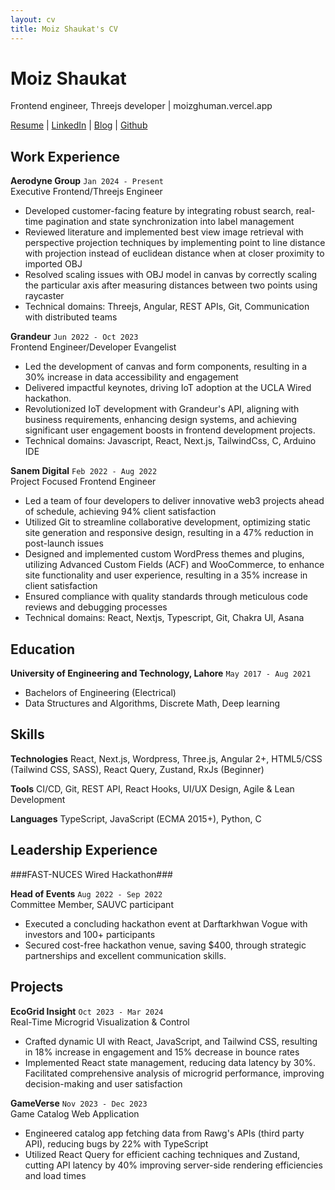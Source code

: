 ```yaml
---
layout: cv
title: Moiz Shaukat's CV
---
```

# Moiz Shaukat

Frontend engineer, Threejs developer | moizghuman.vercel.app

[Resume](https://resume.huikang.dev?utm_source=resume) | [LinkedIn](https://www.linkedin.com/in/moiz-shaukat-7ba6991ab/) | [Blog](https://moizghuman.vercel.app/blogs) | [Github](https://github.com/moizghumann)

Work Experience
---------------

**Aerodyne Group** `Jan 2024 - Present`  
Executive Frontend/Threejs Engineer

*   Developed customer-facing feature by integrating robust search, real-time pagination and state synchronization into label management
*   Reviewed literature and implemented best view image retrieval with perspective projection techniques by implementing point to line distance with projection instead of euclidean distance when at closer proximity to imported OBJ
*   Resolved scaling issues with OBJ model in canvas by correctly scaling the particular axis after measuring distances between two points using raycaster
*   Technical domains: Threejs, Angular, REST APIs, Git, Communication with distributed teams

**Grandeur** `Jun 2022 - Oct 2023`  
Frontend Engineer/Developer Evangelist

*   Led the development of canvas and form components, resulting in a 30% increase in data accessibility and engagement
*   Delivered impactful keynotes, driving IoT adoption at the UCLA Wired hackathon.
*   Revolutionized IoT development with Grandeur's API, aligning with business requirements, enhancing design systems, and achieving significant user engagement boosts in frontend development projects.
*   Technical domains: Javascript, React, Next.js, TailwindCss, C, Arduino IDE

**Sanem Digital** `Feb 2022 - Aug 2022`  
Project Focused Frontend Engineer

*   Led a team of four developers to deliver innovative web3 projects ahead of schedule, achieving 94% client satisfaction
*   Utilized Git to streamline collaborative development, optimizing static site generation and responsive design, resulting in a 47% reduction in post-launch issues
*   Designed and implemented custom WordPress themes and plugins, utilizing Advanced Custom Fields (ACF) and WooCommerce, to enhance site functionality and user experience, resulting in a 35% increase in client satisfaction
*   Ensured compliance with quality standards through meticulous code reviews and debugging processes
*   Technical domains: React, Nextjs, Typescript, Git, Chakra UI, Asana
  

Education
---------

**University of Engineering and Technology, Lahore** `May 2017 - Aug 2021`

*   Bachelors of Engineering (Electrical)
*   Data Structures and Algorithms, Discrete Math, Deep learning


Skills
--------

**Technologies** React, Next.js, Wordpress, Three.js, Angular 2+, HTML5/CSS (Tailwind CSS, SASS), React Query, Zustand, RxJs (Beginner)

**Tools** CI/CD, Git, REST API, React Hooks, UI/UX Design, Agile & Lean Development

**Languages** TypeScript, JavaScript (ECMA 2015+), Python, C


Leadership Experience
----------
###FAST-NUCES Wired Hackathon###

**Head of Events** `Aug 2022 - Sep 2022`  
Committee Member, SAUVC participant

*   Executed a concluding hackathon event at Darftarkhwan Vogue with investors and 100+ participants
*   Secured cost-free hackathon venue, saving $400, through strategic partnerships and excellent communication skills.


Projects
-----------------

**EcoGrid Insight** `Oct 2023 - Mar 2024`  
Real-Time Microgrid Visualization & Control

*   Crafted dynamic UI with React, JavaScript, and Tailwind CSS, resulting in 18% increase in engagement and 15% decrease in
bounce rates
*   Implemented React state management, reducing data latency by 30%. Facilitated comprehensive analysis of microgrid performance, improving decision-making and user satisfaction

**GameVerse** `Nov 2023 - Dec 2023`  
Game Catalog Web Application

*   Engineered catalog app fetching data from Rawg's APIs (third party API), reducing bugs by 22% with TypeScript
*   Utilized React Query for efficient caching techniques and Zustand, cutting API latency by 40% improving server-side rendering efficiencies and load times



<!-- ### Footer

Last updated: May 2013 -->


